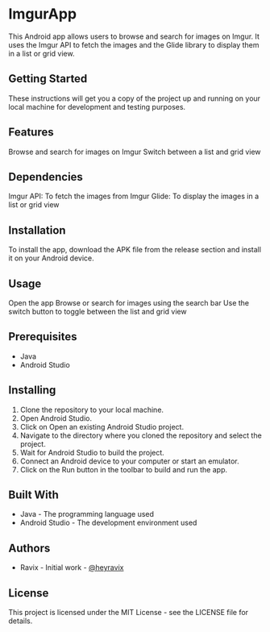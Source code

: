 # ImgurApp
This Android app allows users to browse and search for images on Imgur. It uses the Imgur API to fetch the images and the Glide library to display them in a list or grid view.
 
## Getting Started

These instructions will get you a copy of the project up and running on your local machine for development and testing purposes.

## Features
Browse and search for images on Imgur
Switch between a list and grid view

## Dependencies
Imgur API: To fetch the images from Imgur
Glide: To display the images in a list or grid view

## Installation

To install the app, download the APK file from the release section and install it on your Android device.

## Usage
Open the app
Browse or search for images using the search bar
Use the switch button to toggle between the list and grid view

## Prerequisites

- Java
- Android Studio

## Installing

1. Clone the repository to your local machine.
2. Open Android Studio.
3. Click on Open an existing Android Studio project.
4. Navigate to the directory where you cloned the repository and select the project.
5. Wait for Android Studio to build the project.
6. Connect an Android device to your computer or start an emulator.
7. Click on the Run button in the toolbar to build and run the app.

## Built With

- Java - The programming language used
- Android Studio - The development environment used

## Authors

- Ravix - Initial work - [@heyravix](https://github.com/heyravix)

## License

This project is licensed under the MIT License - see the LICENSE file for details.
